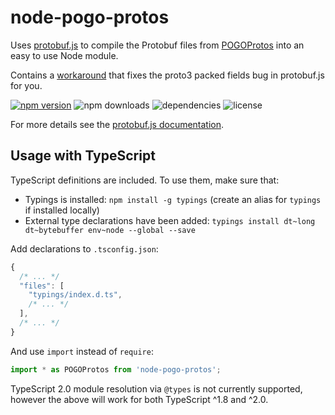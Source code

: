 # node-pogo-protos
Uses [protobuf.js](https://github.com/dcodeIO/protobuf.js) to compile the Protobuf files from
[POGOProtos](https://github.com/AeonLucid/POGOProtos) into an easy to use Node module.

Contains a [workaround](https://github.com/cyraxx/node-pogo-protos/blob/master/pogo-protos.js#L7) that
fixes the proto3 packed fields bug in protobuf.js for you.

[![npm version](https://badge.fury.io/js/node-pogo-protos.svg)](https://badge.fury.io/js/node-pogo-protos)
![npm downloads](https://img.shields.io/npm/dt/node-pogo-protos.svg)
![dependencies](https://david-dm.org/cyraxx/node-pogo-protos.svg)
![license](https://img.shields.io/npm/l/node-pogo-protos.svg)

For more details see the [protobuf.js documentation](https://github.com/dcodeIO/protobuf.js/wiki).

## Usage with TypeScript
TypeScript definitions are included. To use them, make sure that:
* Typings is installed: `npm install -g typings` (create an alias for `typings` if installed locally)
* External type declarations have been added: `typings install dt~long dt~bytebuffer env~node --global --save`

Add declarations to `.tsconfig.json`:
```javascript
{
  /* ... */
  "files": [
    "typings/index.d.ts",
    /* ... */
  ],
  /* ... */
}
```

And use `import` instead of `require`:
```javascript
import * as POGOProtos from 'node-pogo-protos';
```

TypeScript 2.0 module resolution via `@types` is not currently supported, however the above will work for both TypeScript ^1.8 and ^2.0.

